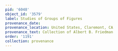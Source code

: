 ```yaml
---
pid: '6048'
object_id: '3579'
label: Studies of Groups of Figures
provenance_date:
provenance_location: United States, Claremont, CA
provenance_text: Collection of Albert B. Friedman
order: '1191'
collection: provenance
---
```

